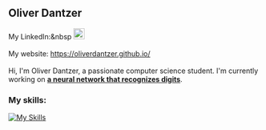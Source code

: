 ## Oliver Dantzer
My LinkedIn:&nbsp
<a href="https://www.linkedin.com/in/oliverdantzer/">
  <img alt="Oliver's LinkedIN" width="22px" src="https://raw.githubusercontent.com/peterthehan/peterthehan/master/assets/linkedin.svg" />
</a><br><br>
My website: https://oliverdantzer.github.io/<br><br>
Hi, I'm Oliver Dantzer, a passionate computer science student. I'm currently working on <td><a href="https://github.com/oliverdantzer/digit-recognition-neural-network"><b>a neural network that recognizes digits</b></a></td>.<br>

### My skills:
[![My Skills](https://skillicons.dev/icons?i=python,c,cpp,java,matlab,js,html,css,bash,git,docker,linux)](https://skillicons.dev)
